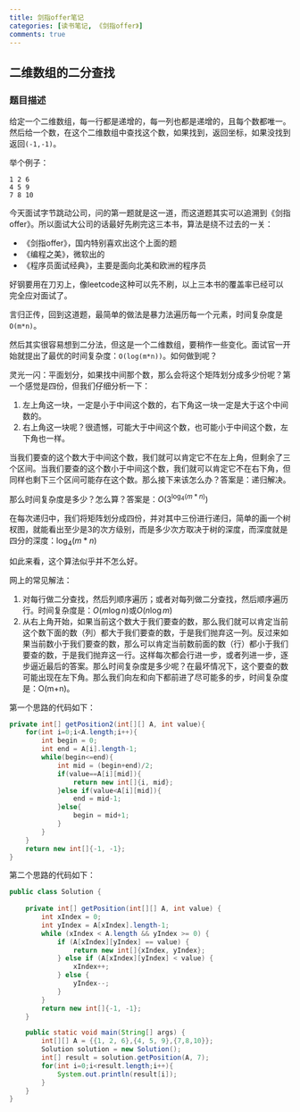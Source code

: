 ```yaml
---
title: 剑指offer笔记
categories: [读书笔记, 《剑指offer》]
comments: true
---
```


## 二维数组的二分查找

### 题目描述

给定一个二维数组，每一行都是递增的，每一列也都是递增的，且每个数都唯一。然后给一个数，在这个二维数组中查找这个数，如果找到，返回坐标，如果没找到返回`(-1,-1)`。

举个例子：

```
1 2 6
4 5 9
7 8 10
```

今天面试字节跳动公司，问的第一题就是这一道，而这道题其实可以追溯到《剑指offer》。所以面试大公司的话最好先刷完这三本书，算法是绕不过去的一关：

- 《剑指offer》，国内特别喜欢出这个上面的题
- 《编程之美》，微软出的
- 《程序员面试经典》，主要是面向北美和欧洲的程序员

好钢要用在刀刃上，像leetcode这种可以先不刷，以上三本书的覆盖率已经可以完全应对面试了。

言归正传，回到这道题，最简单的做法是暴力法遍历每一个元素，时间复杂度是`O(m*n)`。

然后其实很容易想到二分法，但这是一个二维数组，要稍作一些变化。面试官一开始就提出了最优的时间复杂度：`O(log(m*n))`。如何做到呢？

灵光一闪：平面划分，如果找中间那个数，那么会将这个矩阵划分成多少份呢？第一个感觉是四份，但我们仔细分析一下：

1. 左上角这一块，一定是小于中间这个数的，右下角这一块一定是大于这个中间数的。
2. 右上角这一块呢？很遗憾，可能大于中间这个数，也可能小于中间这个数，左下角也一样。

当我们要查的这个数大于中间这个数，我们就可以肯定它不在左上角，但剩余了三个区间。当我们要查的这个数小于中间这个数，我们就可以肯定它不在右下角，但同样也剩下三个区间可能存在这个数。那么接下来该怎么办？答案是：递归解决。

那么时间复杂度是多少？怎么算？答案是：$O(3^{\log_4(m*n)})$

在每次递归中，我们将矩阵划分成四份，并对其中三份进行递归，简单的画一个树杈图，就能看出至少是3的次方级别，而是多少次方取决于树的深度，而深度就是四分的深度：$\log_4(m*n)$

如此来看，这个算法似乎并不怎么好。

网上的常见解法：

1. 对每行做二分查找，然后列顺序遍历；或者对每列做二分查找，然后顺序遍历行。时间复杂度是：$O(m\log n)$或$O(n\log m)$
2. 从右上角开始，如果当前这个数大于我们要查的数，那么我们就可以肯定当前这个数下面的数（列）都大于我们要查的数，于是我们抛弃这一列。反过来如果当前数小于我们要查的数，那么可以肯定当前数前面的数（行）都小于我们要查的数，于是我们抛弃这一行。这样每次都会行进一步，或者列进一步，逐步逼近最后的答案。那么时间复杂度是多少呢？在最坏情况下，这个要查的数可能出现在左下角。那么我们向左和向下都前进了尽可能多的步，时间复杂度是：O(m+n)。

第一个思路的代码如下：

```java
private int[] getPosition2(int[][] A, int value){
    for(int i=0;i<A.length;i++){
        int begin = 0;
        int end = A[i].length-1;
        while(begin<=end){
            int mid = (begin+end)/2;
            if(value==A[i][mid]){
                return new int[]{i, mid};
            }else if(value<A[i][mid]){
                end = mid-1;
            }else{
                begin = mid+1;
            }
        }
    }
    return new int[]{-1, -1};
}
```

第二个思路的代码如下：

```java
public class Solution {
    
    private int[] getPosition(int[][] A, int value) {
        int xIndex = 0;
        int yIndex = A[xIndex].length-1;
        while (xIndex < A.length && yIndex >= 0) {
            if (A[xIndex][yIndex] == value) {
                return new int[]{xIndex, yIndex};
            } else if (A[xIndex][yIndex] < value) {
                xIndex++;
            } else {
                yIndex--;
            }
        }
        return new int[]{-1, -1};
    }

    public static void main(String[] args) {
        int[][] A = {{1, 2, 6},{4, 5, 9},{7,8,10}};
        Solution solution = new Solution();
        int[] result = solution.getPosition(A, 7);
        for(int i=0;i<result.length;i++){
            System.out.println(result[i]);
        }
    }
}
```